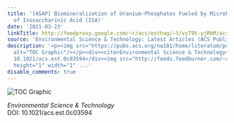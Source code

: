 ```yaml
---
title: '[ASAP] Biomineralization of Uranium-Phosphates Fueled by Microbial Degradation
  of Isosaccharinic Acid (ISA)'
date: '2021-03-23'
linkTitle: http://feedproxy.google.com/~r/acs/esthag/~3/vzT9t-yjRbM/acs.est.0c03594
source: 'Environmental Science & Technology: Latest Articles (ACS Publications)'
description: '<p><img src="https://pubs.acs.org/na101/home/literatum/publisher/achs/journals/content/esthag/0/esthag.ahead-of-print/acs.est.0c03594/20210323/images/medium/es0c03594_0004.gif"
  alt="TOC Graphic"/></p><div><cite>Environmental Science & Technology</cite></div><div>DOI:
  10.1021/acs.est.0c03594</div><img src="http://feeds.feedburner.com/~r/acs/esthag/~4/vzT9t-yjRbM"
  height="1" width="1" ...'
disable_comments: true
---
```

<p><img src="https://pubs.acs.org/na101/home/literatum/publisher/achs/journals/content/esthag/0/esthag.ahead-of-print/acs.est.0c03594/20210323/images/medium/es0c03594_0004.gif" alt="TOC Graphic"/></p><div><cite>Environmental Science & Technology</cite></div><div>DOI: 10.1021/acs.est.0c03594</div><img src="http://feeds.feedburner.com/~r/acs/esthag/~4/vzT9t-yjRbM" height="1" width="1" ...